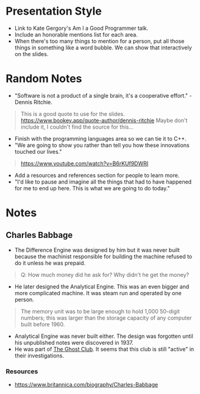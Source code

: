 # Presentation Style

- Link to Kate Gergory's Am I a Good Programmer talk.
- Include an honorable mentions list for each area.
- When there's too many things to mention for a person, put all those things in something like a
  word bubble. We can show that interactively on the slides.

# Random Notes

- "Software is not a product of a single brain, it's a cooperative effort." - Dennis Ritchie.
> This is a good quote to use for the slides.
> https://www.bookey.app/quote-author/dennis-ritchie
> Maybe don't include it, I couldn't find the source for this...
- Finish with the programming languages area so we can tie it to C++.
- "We are going to show you rather than tell you how these innovations touched our lives."
> https://www.youtube.com/watch?v=B6rKUf9DWRI
- Add a resources and references section for people to learn more.
- "I'd like to pause and imagine all the things that had to have happened for me to end up here.
  This is what we are going to do today."

# Notes

## Charles Babbage

- The Difference Engine was designed by him but it was never built because the machinist responsible
  for building the machine refused to do it unless he was prepaid.
> Q: How much money did he ask for? Why didn't he get the money?
- He later designed the Analytical Engine. This was an even bigger and more complicated machine. It
  was steam run and operated by one person.
> The memory unit was to be large enough to hold 1,000 50-digit numbers; this was larger than the
> storage capacity of any computer built before 1960.
- Analytical Engine was never built either. The design was forgotten until his unpublished notes
  were discovered in 1937.
- He was part of [The Ghost Club](https://en.wikipedia.org/wiki/The_Ghost_Club). It seems that this
  club is still "active" in their investigations.

### Resources

- https://www.britannica.com/biography/Charles-Babbage
